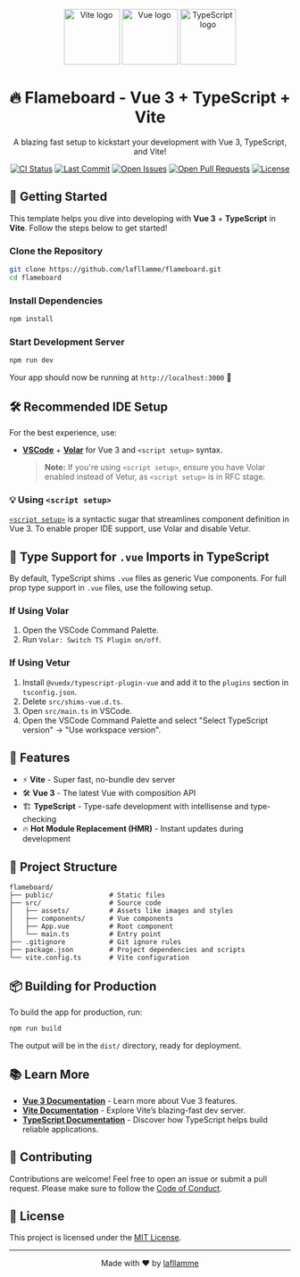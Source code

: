 <p align="center">
  <img src="https://vitejs.dev/logo.svg" width="100" alt="Vite logo"/>
  <img src="https://vuejs.org/images/logo.png" width="100" alt="Vue logo"/>
  <img src="https://raw.githubusercontent.com/remojansen/logo.ts/master/ts.png" width="100" alt="TypeScript logo"/>
</p>

<h1 align="center">🔥 Flameboard - Vue 3 + TypeScript + Vite</h1>

<p align="center">
A blazing fast setup to kickstart your development with Vue 3, TypeScript, and Vite!
</p>

<p align="center">
  <a href="https://github.com/lafllamme/flameboard/actions"><img src="https://github.com/lafllamme/flameboard/workflows/CI/badge.svg" alt="CI Status"></a>
  <a href="https://github.com/lafllamme/flameboard/commits/main"><img src="https://img.shields.io/github/last-commit/lafllamme/flameboard" alt="Last Commit"></a>
  <a href="https://github.com/lafllamme/flameboard/issues"><img src="https://img.shields.io/github/issues/lafllamme/flameboard" alt="Open Issues"></a>
  <a href="https://github.com/lafllamme/flameboard/pulls"><img src="https://img.shields.io/github/issues-pr/lafllamme/flameboard" alt="Open Pull Requests"></a>
  <a href="https://github.com/lafllamme/flameboard"><img src="https://img.shields.io/github/license/lafllamme/flameboard" alt="License"></a>
</p>

## 🚀 Getting Started

This template helps you dive into developing with **Vue 3** + **TypeScript** in **Vite**. Follow the steps below to get started!

### Clone the Repository

```bash
git clone https://github.com/lafllamme/flameboard.git
cd flameboard
```

### Install Dependencies

```bash
npm install
```

### Start Development Server

```bash
npm run dev
```

Your app should now be running at `http://localhost:3000` 🎉

## 🛠 Recommended IDE Setup

For the best experience, use:

- **[VSCode](https://code.visualstudio.com/)** + **[Volar](https://marketplace.visualstudio.com/items?itemName=johnsoncodehk.volar)** for Vue 3 and `<script setup>` syntax.
  
  > **Note:** If you're using `<script setup>`, ensure you have Volar enabled instead of Vetur, as `<script setup>` is in RFC stage.

### 💡 Using `<script setup>`

[`<script setup>`](https://github.com/vuejs/rfcs/pull/227) is a syntactic sugar that streamlines component definition in Vue 3. To enable proper IDE support, use Volar and disable Vetur.

## 🔖 Type Support for `.vue` Imports in TypeScript

By default, TypeScript shims `.vue` files as generic Vue components. For full prop type support in `.vue` files, use the following setup.

### If Using Volar

1. Open the VSCode Command Palette.
2. Run `Volar: Switch TS Plugin on/off`.

### If Using Vetur

1. Install `@vuedx/typescript-plugin-vue` and add it to the `plugins` section in `tsconfig.json`.
2. Delete `src/shims-vue.d.ts`.
3. Open `src/main.ts` in VSCode.
4. Open the VSCode Command Palette and select "Select TypeScript version" -> "Use workspace version".

## 🎨 Features

- ⚡ **Vite** - Super fast, no-bundle dev server
- 🛠 **Vue 3** - The latest Vue with composition API
- 🏗 **TypeScript** - Type-safe development with intellisense and type-checking
- 🔥 **Hot Module Replacement (HMR)** - Instant updates during development

## 📂 Project Structure

```plaintext
flameboard/
├── public/              # Static files
├── src/                 # Source code
│   ├── assets/          # Assets like images and styles
│   ├── components/      # Vue components
│   ├── App.vue          # Root component
│   └── main.ts          # Entry point
├── .gitignore           # Git ignore rules
├── package.json         # Project dependencies and scripts
└── vite.config.ts       # Vite configuration
```

## 📦 Building for Production

To build the app for production, run:

```bash
npm run build
```

The output will be in the `dist/` directory, ready for deployment.

## 📚 Learn More

- **[Vue 3 Documentation](https://v3.vuejs.org/)** - Learn more about Vue 3 features.
- **[Vite Documentation](https://vitejs.dev/)** - Explore Vite’s blazing-fast dev server.
- **[TypeScript Documentation](https://www.typescriptlang.org/)** - Discover how TypeScript helps build reliable applications.

## 🤝 Contributing

Contributions are welcome! Feel free to open an issue or submit a pull request. Please make sure to follow the [Code of Conduct](https://github.com/lafllamme/flameboard/blob/main/CODE_OF_CONDUCT.md).

## 📄 License

This project is licensed under the [MIT License](https://opensource.org/licenses/MIT).

---

<p align="center">Made with ❤️ by <a href="https://github.com/lafllamme">lafllamme</a></p>
